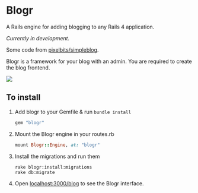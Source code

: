 # Blogr

A Rails engine for adding blogging to any Rails 4 application.

*Currently in development.*

Some code from [pixelbits/simpleblog](https://github.com/pixelbits/simpleblog).

Blogr is a framework for your blog with an admin. You are required to create the blog frontend.

![](http://s.vou.pe/gvOEO.png)

## To install

1. Add blogr to your Gemfile & run `bundle install`

	```ruby
	gem "blogr"
	```

2. Mount the Blogr engine in your routes.rb

	```ruby
	mount Blogr::Engine, at: "blogr"
	```

3. Install the migrations and run them
	
	```
	rake blogr:install:migrations
	rake db:migrate
	```

4. Open [localhost:3000/blog](http://localhost:3000/blogr) to see the Blogr interface.
